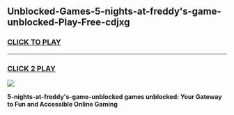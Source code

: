 
## Unblocked-Games-5-nights-at-freddy's-game-unblocked-Play-Free-cdjxg
<h3>
<a href="https://premium76.site?title=5-nights-at-freddy's-game-unblocked&ref=22A">CLICK TO PLAY</a></h3>
<hr>

<h3>
<a href="https://premium76.site?title=5-nights-at-freddy's-game-unblocked&ref=22A">CLICK 2 PLAY</a>
  
</h3>

<a href="https://premium76.site?title=5-nights-at-freddy's-game-unblocked&ref=22A"><img src="https://clearcache.store/games.png"></a>


**5-nights-at-freddy's-game-unblocked games unblocked: Your Gateway to Fun and Accessible Online Gaming**
